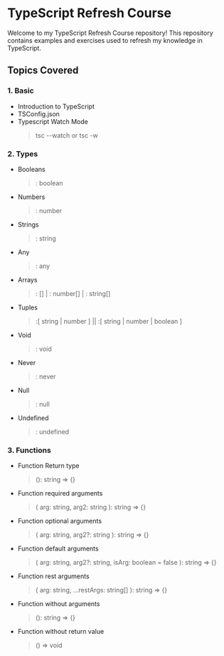 
# **TypeScript Refresh Course**

Welcome to my TypeScript Refresh Course repository! This repository contains examples and exercises used to refresh my knowledge in TypeScript.

## Topics Covered

### 1. Basic
- Introduction to TypeScript
- TSConfig.json
- Typescript Watch Mode
    > tsc --watch or tsc -w

### 2. Types
- Booleans 
    >: boolean

- Numbers
    >: number

- Strings
    >: string

- Any
    >: any

- Arrays
    >: [] | : number[] | : string[] 

- Tuples 
    >:[ string | number ] || :[ string | number | boolean ]

- Void
    >: void

- Never
    >: never

- Null
    >: null

- Undefined
    >: undefined

### 3. Functions
- Function Return type
    > (): string => {}

- Function required arguments
    > ( arg: string, arg2: string ): string => {}

- Function optional arguments
    > ( arg: string, arg2?: string ): string => {}

- Function default arguments
    > ( arg: string, arg2?: string, isArg: boolean = false ): string => {}

- Function rest arguments
    > ( arg: string, ...restArgs: string[] ): string => {}

- Function without arguments
    > (): string => {}

- Function without return value
    > () => void
